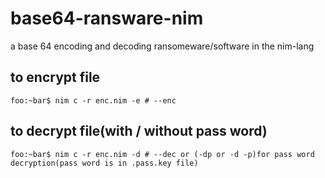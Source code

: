# base64-ransware-nim
a base 64 encoding and decoding ransomeware/software in the nim-lang

## to encrypt file
```shell
foo:~bar$ nim c -r enc.nim -e # --enc
```
## to decrypt file(with / without pass word)

```shell
foo:~bar$ nim c -r enc.nim -d # --dec or (-dp or -d -p)for pass word decryption(pass word is in .pass.key file) 
```
